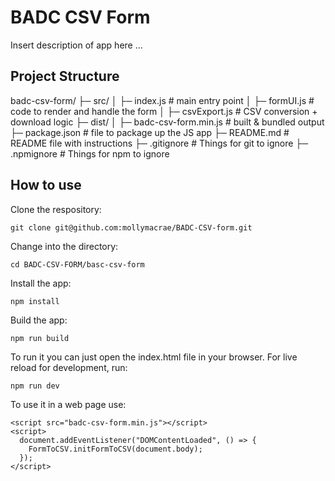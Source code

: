 # BADC CSV Form

Insert description of app here ...

## Project Structure

badc-csv-form/
├─ src/
│  ├─ index.js              # main entry point
│  ├─ formUI.js             # code to render and handle the form
│  ├─ csvExport.js          # CSV conversion + download logic
├─ dist/
│  ├─ badc-csv-form.min.js  # built & bundled output
├─ package.json             # file to package up the JS app
├─ README.md                # README file with instructions
├─ .gitignore               # Things for git to ignore
├─ .npmignore               # Things for npm to ignore


## How to use

Clone the respository:
```
git clone git@github.com:mollymacrae/BADC-CSV-form.git
```
Change into the directory:
```
cd BADC-CSV-FORM/basc-csv-form
```
Install the app:
```
npm install
```
Build the app:
```
npm run build
```

To run it you can just open the index.html file in your browser.
For live reload for development, run:
```
npm run dev
```

To use it in a web page use:
```
<script src="badc-csv-form.min.js"></script>
<script>
  document.addEventListener("DOMContentLoaded", () => {
    FormToCSV.initFormToCSV(document.body); 
  });
</script>

```